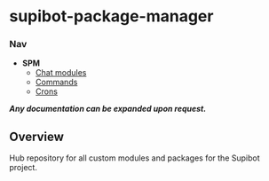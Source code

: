 # supibot-package-manager
### Nav
- **SPM**
    - [Chat modules](chat-modules/README.md)
    - [Commands](commands/README.md)
    - [Crons](crons/README.md)

***Any documentation can be expanded upon request.***

## Overview
Hub repository for all custom modules and packages for the Supibot project.

